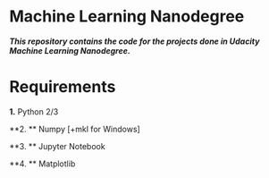 # Machine Learning Nanodegree

***This repository contains the code for the projects done in Udacity Machine Learning Nanodegree.***

# Requirements

**1.** Python 2/3

**2. ** Numpy [+mkl for Windows]

**3. ** Jupyter Notebook

**4. ** Matplotlib
